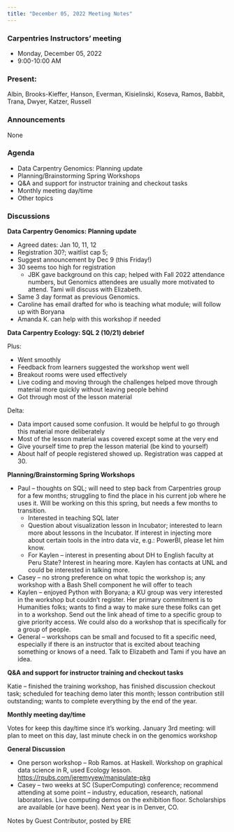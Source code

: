 ```yaml
---
title: "December 05, 2022 Meeting Notes"
---
```

### Carpentries Instructors’ meeting
- Monday, December 05, 2022
- 9:00-10:00 AM

### Present:
Albin, Brooks-Kieffer, Hanson, Everman, Kisielinski, Koseva, Ramos, Babbit, Trana, Dwyer, Katzer, Russell

### Announcements
None

### Agenda
- Data Carpentry Genomics: Planning update
- Planning/Brainstorming Spring Workshops
- Q&A and support for instructor training and checkout tasks
- Monthly meeting day/time
- Other topics

### Discussions

**Data Carpentry Genomics: Planning update**

- Agreed dates: Jan 10, 11, 12 
- Registration 30?; waitlist cap 5; 
- Suggest announcement by Dec 9 (this Friday!) 
- 30 seems too high for registration 
  - JBK gave background on this cap; helped with Fall 2022 attendance numbers, but Genomics attendees are usually more motivated to attend. Tami will discuss with Elizabeth. 
- Same 3 day format as previous Genomics. 
- Caroline has email drafted for who is teaching what module; will follow up with Boryana 
- Amanda K. can help with this workshop if needed 

**Data Carpentry Ecology: SQL 2 (10/21) debrief**

Plus:

- Went smoothly
- Feedback from learners suggested the workshop went well
- Breakout rooms were used effectively
- Live coding and moving through the challenges helped move through material more quickly without leaving people behind
- Got through most of the lesson material

Delta:

- Data import caused some confusion. It would be helpful to go through this material more deliberately
- Most of the lesson material was covered except some at the very end
- Give yourself time to prep the lesson material (be kind to yourself)
- About half of people registered showed up. Registration was capped at 30.


**Planning/Brainstorming Spring Workshops**

- Paul – thoughts on SQL; will need to step back from Carpentries group for a few months; struggling to find the place in his current job where he uses it. Will be working on this this spring, but needs a few months to transition. 
  - Interested in teaching SQL later 
  - Question about visualization lesson in Incubator; interested to learn more about lessons in the Incubator. If interest in injecting more about certain tools in the intro data viz, e.g.: PowerBI, please let him know. 
  - For Kaylen – interest in presenting about DH to English faculty at Peru State? Interest in hearing more. Kaylen has contacts at UNL and could be interested in talking more. 
- Casey – no strong preference on what topic the workshop is; any workshop with a Bash Shell component he will offer to teach 
- Kaylen – enjoyed Python with Boryana; a KU group was very interested in the workshop but couldn’t register. Her primary commitment is to Humanities folks; wants to find a way to make sure these folks can get in to a workshop. Send out the link ahead of time to a specific group to give priority access. We could also do a workshop that is specifically for a group of people. 
- General – workshops can be small and focused to fit a specific need, especially if there is an instructor that is excited about teaching something or knows of a need. Talk to Elizabeth and Tami if you have an idea.  

**Q&A and support for instructor training and checkout tasks**

Katie – finished the training workshop, has finished discussion checkout task; scheduled for teaching demo later this month; lesson contribution still outstanding; wants to complete everything by the end of the year. 


**Monthly meeting day/time**

Votes for keep this day/time since it’s working. 
January 3rd meeting: will plan to meet on this day, last minute check in on the genomics workshop 

**General Discussion**

- One person workshop – Rob Ramos.  at Haskell. Workshop on graphical data science in R, used Ecology lesson. https://rpubs.com/jeremyyew/manipulate-pkg 
- Casey – two weeks at SC (SuperComputing) conference; recommend attending at some point – industry, education, research, national laboratories. Live computing demos on the exhibition floor. Scholarships are available (or have been). Next year is in Denver, CO. 
 


Notes by Guest Contributor, posted by ERE
